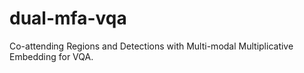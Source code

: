 # dual-mfa-vqa
Co-attending Regions and Detections with Multi-modal Multiplicative Embedding for VQA.
